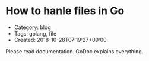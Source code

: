 How to hanle files in Go
========================
- Category: blog
- Tags: golang, file
- Created: 2018-10-28T07:19:27+09:00

Please read documentation.
GoDoc explains everything.
